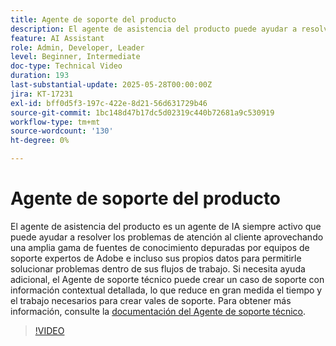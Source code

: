 ```yaml
---
title: Agente de soporte del producto
description: El agente de asistencia del producto puede ayudar a resolver problemas aprovechando una amplia gama de fuentes de conocimientos depuradas por equipos de asistencia expertos de Adobe e incluso sus propios datos. Si necesita ayuda adicional, el agente de soporte técnico ahora puede crear un caso de soporte con información contextual detallada.
feature: AI Assistant
role: Admin, Developer, Leader
level: Beginner, Intermediate
doc-type: Technical Video
duration: 193
last-substantial-update: 2025-05-28T00:00:00Z
jira: KT-17231
exl-id: bff0d5f3-197c-422e-8d21-56d631729b46
source-git-commit: 1bc148d47b17dc5d02319c440b72681a9c530919
workflow-type: tm+mt
source-wordcount: '130'
ht-degree: 0%

---
```


# Agente de soporte del producto

El agente de asistencia del producto es un agente de IA siempre activo que puede ayudar a resolver los problemas de atención al cliente aprovechando una amplia gama de fuentes de conocimiento depuradas por equipos de soporte expertos de Adobe e incluso sus propios datos para permitirle solucionar problemas dentro de sus flujos de trabajo. Si necesita ayuda adicional, el Agente de soporte técnico puede crear un caso de soporte con información contextual detallada, lo que reduce en gran medida el tiempo y el trabajo necesarios para crear vales de soporte. Para obtener más información, consulte la [documentación del Agente de soporte técnico](https://experienceleague.adobe.com/es/docs/experience-platform/ai-assistant/new-features/customer-support).

>[!VIDEO](https://video.tv.adobe.com/v/3443183/?learn=on&enablevpops)
